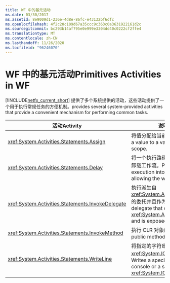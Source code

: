 ```yaml
---
title: WF 中的基元活动
ms.date: 03/30/2017
ms.assetid: 8e9009d1-236e-4d8e-86fc-e43132bf6dfc
ms.openlocfilehash: 4f2c20c109d67a35ccc9c363c0a3631922161d2c
ms.sourcegitcommit: bc293b14af795e0e999e3304dd40c0222cf2ffe4
ms.translationtype: MT
ms.contentlocale: zh-CN
ms.lasthandoff: 11/26/2020
ms.locfileid: "96246070"
---
```

# <a name="primitives-activities-in-wf"></a><span data-ttu-id="27186-102">WF 中的基元活动</span><span class="sxs-lookup"><span data-stu-id="27186-102">Primitives Activities in WF</span></span>

[!INCLUDE[netfx_current_short](../../../includes/netfx-current-short-md.md)] <span data-ttu-id="27186-103">提供了多个系统提供的活动，这些活动提供了一个用于执行常规任务的方便机制。</span><span class="sxs-lookup"><span data-stu-id="27186-103">provides several system-provided activities that provide a convenient mechanism for performing common tasks.</span></span>  
  
|<span data-ttu-id="27186-104">活动</span><span class="sxs-lookup"><span data-stu-id="27186-104">Activity</span></span>|<span data-ttu-id="27186-105">说明</span><span class="sxs-lookup"><span data-stu-id="27186-105">Description</span></span>|  
|--------------|-----------------|  
|<xref:System.Activities.Statements.Assign>|<span data-ttu-id="27186-106">将值分配给当前范围中的变量。</span><span class="sxs-lookup"><span data-stu-id="27186-106">Assigns a value to a variable at the current scope.</span></span>|  
|<xref:System.Activities.Statements.Delay>|<span data-ttu-id="27186-107">将一个执行路径置于空闲状态，可能允许卸载工作流。</span><span class="sxs-lookup"><span data-stu-id="27186-107">Puts one path of execution into an idle state, possibly allowing the workflow to be unloaded.</span></span>|  
|<xref:System.Activities.Statements.InvokeDelegate>|<span data-ttu-id="27186-108">执行派生自 <xref:System.Activities.ActivityDelegate> 的委托并且作为属性公开。</span><span class="sxs-lookup"><span data-stu-id="27186-108">Executes a delegate that derives from <xref:System.Activities.ActivityDelegate> and is exposed as a property.</span></span>|  
|<xref:System.Activities.Statements.InvokeMethod>|<span data-ttu-id="27186-109">执行 CLR 对象的公共方法。</span><span class="sxs-lookup"><span data-stu-id="27186-109">Executes a public method of a CLR object.</span></span>|  
|<xref:System.Activities.Statements.WriteLine>|<span data-ttu-id="27186-110">将指定的字符串写入控制台或指定的 <xref:System.IO.TextWriter> 对象。</span><span class="sxs-lookup"><span data-stu-id="27186-110">Writes a specified string to the console or a specified <xref:System.IO.TextWriter> object.</span></span>|
